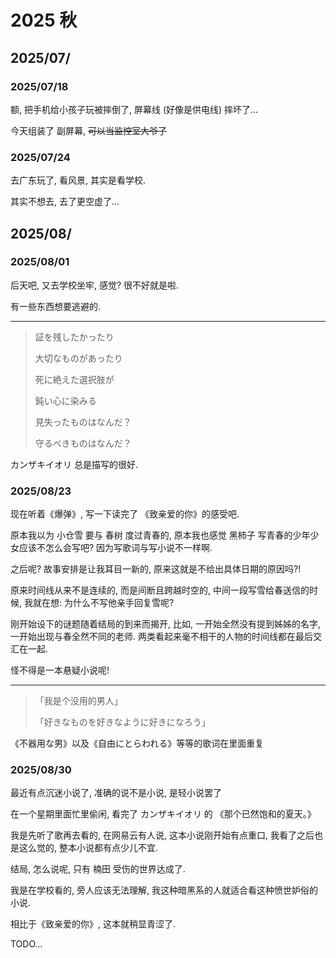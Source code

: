 # 2025 秋

## 2025/07/

### 2025/07/18

额, 把手机给小孩子玩被摔倒了, 屏幕线 (好像是供电线) 摔坏了...

今天组装了 副屏幕, <strike>可以当监控室大爷了</strike>

### 2025/07/24

去广东玩了, 看风景, 其实是看学校.

其实不想去, 去了更空虚了...

## 2025/08/

### 2025/08/01

后天吧, 又去学校坐牢, 感觉? 很不好就是啦.

有一些东西想要逃避的.

<hr class='base-hr'></hr>

> 証を残したかったり
>
> 大切なものがあったり
>
> 死に絶えた選択肢が
>
> 鈍い心に染みる
>
> 見失ったものはなんだ？
>
> 守るべきものはなんだ？

カンザキイオリ 总是描写的很好.

### 2025/08/23

现在听着《爆弹》, 写一下读完了 《致亲爱的你》的感受吧.

原本我以为 小仓雪 要与 春树 度过青春的, 原本我也感觉 黑柿子 写青春的少年少女应该不怎么会写吧? 因为写歌词与写小说不一样啊.

之后呢? 故事安排是让我耳目一新的, 原来这就是不给出具体日期的原因吗?!

原来时间线从来不是连续的, 而是间断且跨越时空的, 中间一段写雪给春送信的时候, 我就在想: 为什么不写他亲手回复雪呢?

刚开始设下的谜题随着结局的到来而揭开, 比如, 一开始全然没有提到姊姊的名字, 一开始出现与春全然不同的老师. 两类看起来毫不相干的人物的时间线都在最后交汇在一起.

怪不得是一本悬疑小说呢!

---

> 「我是个没用的男人」
> 
> 「好きなものを好きなように好きになろう」

《不器用な男》以及《自由にとらわれる》等等的歌词在里面重复

### 2025/08/30

最近有点沉迷小说了, 准确的说不是小说, 是轻小说罢了

在一个星期里面忙里偷闲, 看完了 カンザキイオリ 的 《那个已然饱和的夏天。》

我是先听了歌再去看的, 在网易云有人说, 这本小说刚开始有点重口, 我看了之后也是这么觉的, 整本小说都有点少儿不宜.

结局, 怎么说呢, 只有 楠田 受伤的世界达成了.

我是在学校看的, 旁人应该无法理解, 我这种暗黑系的人就适合看这种愤世妒俗的小说.

相比于《致亲爱的你》, 这本就稍显青涩了.

TODO...

